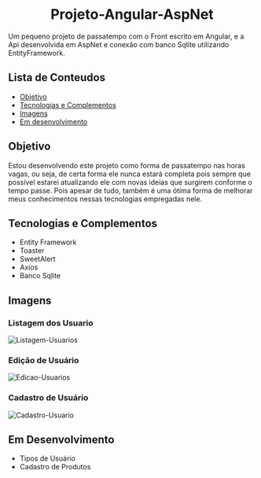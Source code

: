 <h1 align="center">Projeto-Angular-AspNet</h1>

Um pequeno projeto de passatempo com o Front escrito em Angular, e a Api desenvolvida em AspNet e conexão com banco Sqlite utilizando EntityFramework.  

## Lista de Conteudos
 <ul>
 <li><a href="#objetivo">Objetivo</a> </li> 
 <li><a href="#tecnologias-e-complementos">Tecnologias e Complementos</a> </li>
 <li><a href="#imagens">Imagens</a></li>
 <li><a href="#em-desenvolvimento">Em desenvolvimento</a></li>
</ul>

## Objetivo

Estou desenvolvendo este projeto como forma de passatempo nas horas vagas, ou seja, de certa forma ele nunca estará completa pois sempre que possível estarei atualizando ele com novas ideias que surgirem conforme o tempo passe. Pois apesar de tudo, também é uma ótima forma de melhorar meus conhecimentos nessas tecnologias empregadas nele.
  
## Tecnologias e Complementos
<ul>
  <li>Entity Framework</li>
  <li>Toaster</li>
  <li>SweetAlert</li>
  <li>Axios</li>
  <li>Banco Sqlite</li>
</ul>

## Imagens

### Listagem dos Usuario
![Listagem-Usuarios](https://user-images.githubusercontent.com/37378481/108762958-80d09c80-752f-11eb-9453-10cafd0c64a8.png)

### Edição de Usuário
![Edicao-Usuarios](https://user-images.githubusercontent.com/37378481/108762995-8a5a0480-752f-11eb-95df-918d844c20df.png)

### Cadastro de Usuário
![Cadastro-Usuario](https://user-images.githubusercontent.com/37378481/108762999-8c23c800-752f-11eb-9ede-9e0852fc53c7.png)

## Em Desenvolvimento

<ul>
  <li>Tipos de Usuário</li>
  <li>Cadastro de Produtos</li>
</ul>

